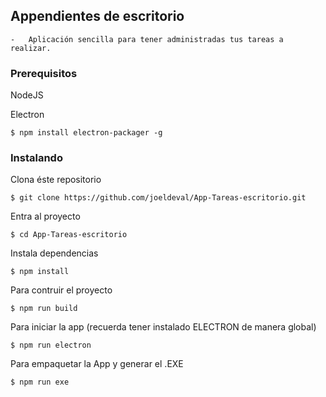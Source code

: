 ## Appendientes de escritorio

	-	Aplicación sencilla para tener administradas tus tareas a realizar.

### Prerequisitos

NodeJS

Electron

```
$ npm install electron-packager -g
```

### Instalando

Clona éste repositorio

```
$ git clone https://github.com/joeldeval/App-Tareas-escritorio.git
```
Entra al proyecto

```
$ cd App-Tareas-escritorio
```

Instala dependencias

```
$ npm install
```

Para contruir el proyecto

```
$ npm run build
```

Para iniciar la app (recuerda tener instalado ELECTRON de manera global)

```
$ npm run electron
```

Para empaquetar la App y generar el .EXE 

```
$ npm run exe
```